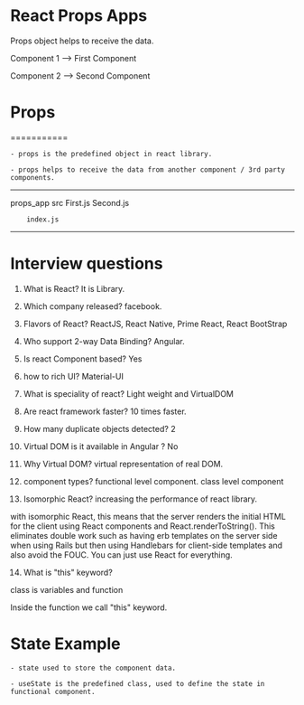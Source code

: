 # React Props Apps

Props object helps to receive the data.

Component 1 --> First Component

Component 2 --> Second Component

# Props

===========

    - props is the predefined object in react library.

    - props helps to receive the data from another component / 3rd party components.

---

props_app
src
First.js
Second.js

        index.js

---

# Interview questions

1. What is React? It is Library.

2. Which company released? facebook.

3. Flavors of React? ReactJS, React Native, Prime React, React BootStrap

4. Who support 2-way Data Binding? Angular.

5. Is react Component based? Yes

6. how to rich UI? Material-UI

7. What is speciality of react? Light weight and VirtualDOM

8. Are react framework faster? 10 times faster.

9. How many duplicate objects detected? 2

10. Virtual DOM is it available in Angular ? No

11. Why Virtual DOM? virtual representation of real DOM.

12. component types? functional level component. class level component

13. Isomorphic React? increasing the performance of react library.

with isomorphic React, this means that the server renders the initial HTML for the client using React components and React.renderToString(). This eliminates double work such as having erb templates on the server side when using Rails but then using Handlebars for client-side templates and also avoid the FOUC. You can just use React for everything.

14. What is "this" keyword?

class is variables and function

Inside the function we call "this" keyword.

# State Example

    - state used to store the component data.

    - useState is the predefined class, used to define the state in functional component.
